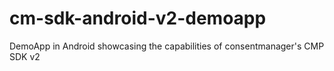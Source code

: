 # cm-sdk-android-v2-demoapp
DemoApp in Android showcasing the capabilities of consentmanager's CMP SDK v2
